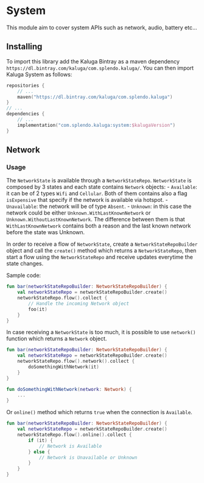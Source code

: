 
# System

This module aim to cover system APIs such as network, audio, battery etc...

## Installing
To import this library add the Kaluga Bintray as a maven dependency `https://dl.bintray.com/kaluga/com.splendo.kaluga/`. You can then import Kaluga System as follows:

```kotlin
repositories {
    // ...
    maven("https://dl.bintray.com/kaluga/com.splendo.kaluga")
}
// ...
dependencies {
    // ...
    implementation("com.splendo.kaluga:system:$kalugaVersion")
}
```

## Network
### Usage
The `NetworkState` is available through a `NetworkStateRepo`.
`NetworkState` is composed by 3 states and each state contains `Network` objects:
    - `Available`: it can be of 2 types `Wifi` and `Cellular`. Both of them contains also a flag `isExpensive` that specify if the network is available via hotspot.
    - `Unavailable`: the network will be of type `Absent`.
    - `Unknown`: in this case the network could be either `Unknown.WithLastKnownNetwork` or `Unknown.WithoutLastKnownNetwork`. The difference between them is that `WithLastKnownNetwork` contains both a reason and the last known network before the state was Unknown.

In order to receive a flow of `NetworkState`, create a `NetworkStateRepoBuilder` object and call the `create()` method which returns a `NetworkStateRepo`, then start a flow using the `NetworkStateRepo` and receive updates everytime the state changes.

Sample code:
```kotlin
fun bar(networkStateRepoBuilder: NetworkStateRepoBuilder) {
	val networkStateRepo = networkStateRepoBuilder.create()
	networkStateRepo.flow().collect {
	    // Handle the incoming Network object
	    foo(it)
	}
}
```

In case receiving a `NetworkState` is too much, it is possible to use `network()` function which returns a `Network` object.

```kotlin
fun bar(networkStateRepoBuilder: NetworkStateRepoBuilder) {
	val networkStateRepo = networkStateRepoBuilder.create()
	networkStateRepo.flow().network().collect {
	    doSomethingWithNetwork(it)
	}
}

fun doSomethingWithNetwork(network: Network) {
    ...
}
```

Or `online()` method which returns `true` when the connection is `Available`.

```kotlin
fun bar(networkStateRepoBuilder: NetworkStateRepoBuilder) {
	val networkStateRepo = networkStateRepoBuilder.create()
	networkStateRepo.flow().online().collect {
	    if (it) {
	        // Network is Available
	    } else {
	        // Network is Unavailable or Unknown
	    }
	}
}
```
